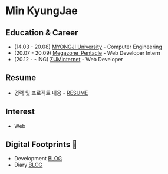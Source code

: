 # Min KyungJae

## Education & Career 
- (14.03 - 20.08) [MYONGJI University](https://www.mju.ac.kr/sites/mjukr/intro/intro.html) - Computer Engineering
- (20.07 - 20.09) [Megazone_Pentacle](https://www.pentacle.co.kr/#MAIN) - Web Developer Intern
- (20.12 -  ~ING) [ZUMinternet](https://zum.com/) - Web Developer 

## Resume
- 경력 및 프로젝트 내용 - [RESUME](https://github.com/ggomjae/ggomjae_resume/blob/main/README.md)

## Interest 
- Web 

## Digital Footprints 🌱
- Development [BLOG](https://velog.io/@ggomjae)
- Diary [BLOG](https://blog.naver.com/ggomjae)
